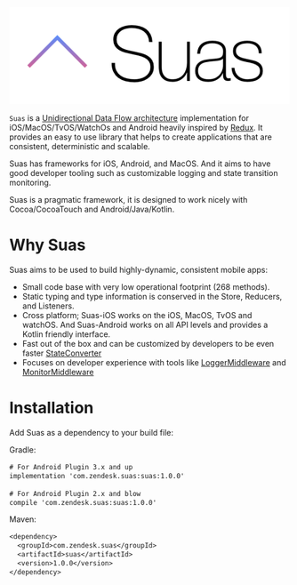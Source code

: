 ![Screenshot](/misc/Logo.png?raw=true)

`Suas` is a [Unidirectional Data Flow architecture](doc:why-unidirectional-architectures) implementation for iOS/MacOS/TvOS/WatchOs and Android heavily inspired by [Redux](http://redux.js.org). It provides an easy to use library that helps to create applications that are consistent, deterministic and scalable.

Suas has frameworks for iOS, Android, and MacOS. And it aims to have good developer tooling such as customizable logging and state transition monitoring.

Suas is a pragmatic framework, it is designed to work nicely with Cocoa/CocoaTouch and Android/Java/Kotlin. 

# Why Suas
Suas aims to be used to build highly-dynamic, consistent mobile apps:

- Small code base with very low operational footprint (268 methods).
- Static typing and type information is conserved in the Store, Reducers, and Listeners.
- Cross platform; Suas-iOS works on the iOS, MacOS, TvOS and watchOS. And Suas-Android works on all API levels and provides a Kotlin friendly interface. 
- Fast out of the box and can be customized by developers to be even faster [StateConverter]()
- Focuses on developer experience with tools like [LoggerMiddleware]() and [MonitorMiddleware]() 


# Installation

Add Suas as a dependency to your build file:

Gradle:
```
# For Android Plugin 3.x and up
implementation 'com.zendesk.suas:suas:1.0.0'

# For Android Plugin 2.x and blow
compile 'com.zendesk.suas:suas:1.0.0'
```

Maven:
```
<dependency>
  <groupId>com.zendesk.suas</groupId>
  <artifactId>suas</artifactId>
  <version>1.0.0</version>
</dependency>
```